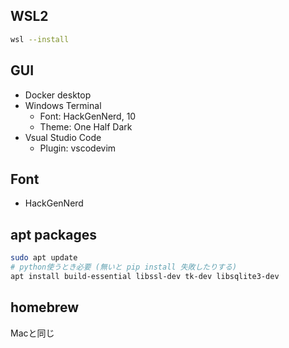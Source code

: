 ## WSL2

```sh
wsl --install
```

## GUI

- Docker desktop
- Windows Terminal
    - Font: HackGenNerd, 10
    - Theme: One Half Dark
- Vsual Studio Code
    - Plugin: vscodevim

## Font

- HackGenNerd

## apt packages

```sh
sudo apt update
# python使うとき必要 (無いと pip install 失敗したりする)
apt install build-essential libssl-dev tk-dev libsqlite3-dev
```

## homebrew

Macと同じ
